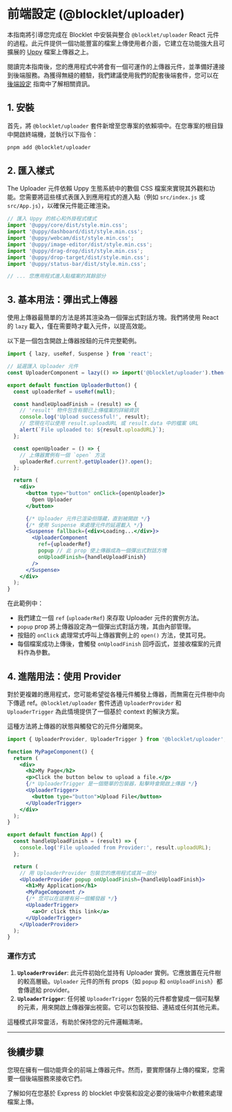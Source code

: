 # 前端設定 (@blocklet/uploader)

本指南將引導您完成在 Blocklet 中安裝與整合 `@blocklet/uploader` React 元件的過程。此元件提供一個功能豐富的檔案上傳使用者介面，它建立在功能強大且可擴展的 [Uppy](https://uppy.io/) 檔案上傳器之上。

閱讀完本指南後，您的應用程式中將會有一個可運作的上傳器元件，並準備好連接到後端服務。為獲得無縫的體驗，我們建議使用我們的配套後端套件，您可以在 [後端設定](./getting-started-backend-setup.md) 指南中了解相關資訊。

## 1. 安裝

首先，將 `@blocklet/uploader` 套件新增至您專案的依賴項中。在您專案的根目錄中開啟終端機，並執行以下指令：

```bash pnpm icon=logos:pnpm
pnpm add @blocklet/uploader
```

## 2. 匯入樣式

The Uploader 元件依賴 Uppy 生態系統中的數個 CSS 檔案來實現其外觀和功能。您需要將這些樣式表匯入到應用程式的進入點（例如 `src/index.js` 或 `src/App.js`），以確保元件能正確渲染。

```javascript App Entry Point (e.g., src/App.js) icon=logos:javascript
// 匯入 Uppy 的核心和外掛程式樣式
import '@uppy/core/dist/style.min.css';
import '@uppy/dashboard/dist/style.min.css';
import '@uppy/webcam/dist/style.min.css';
import '@uppy/image-editor/dist/style.min.css';
import '@uppy/drag-drop/dist/style.min.css';
import '@uppy/drop-target/dist/style.min.css';
import '@uppy/status-bar/dist/style.min.css';

// ... 您應用程式進入點檔案的其餘部分
```

## 3. 基本用法：彈出式上傳器

使用上傳器最簡單的方法是將其渲染為一個彈出式對話方塊。我們將使用 React 的 `lazy` 載入，僅在需要時才載入元件，以提高效能。

以下是一個包含開啟上傳器按鈕的元件完整範例。

```jsx UploaderButton.js icon=logos:react
import { lazy, useRef, Suspense } from 'react';

// 延遲匯入 Uploader 元件
const UploaderComponent = lazy(() => import('@blocklet/uploader').then((res) => ({ default: res.Uploader })));

export default function UploaderButton() {
  const uploaderRef = useRef(null);

  const handleUploadFinish = (result) => {
    // 'result' 物件包含有關已上傳檔案的詳細資訊
    console.log('Upload successful!', result);
    // 您現在可以使用 result.uploadURL 或 result.data 中的檔案 URL
    alert(`File uploaded to: ${result.uploadURL}`);
  };

  const openUploader = () => {
    // 上傳器實例有一個 `open` 方法
    uploaderRef.current?.getUploader()?.open();
  };

  return (
    <div>
      <button type="button" onClick={openUploader}>
        Open Uploader
      </button>

      {/* Uploader 元件已渲染但隱藏，直到被開啟 */}
      {/* 使用 Suspense 來處理元件的延遲載入 */}
      <Suspense fallback={<div>Loading...</div>}>
        <UploaderComponent
          ref={uploaderRef}
          popup // 此 prop 使上傳器成為一個彈出式對話方塊
          onUploadFinish={handleUploadFinish}
        />
      </Suspense>
    </div>
  );
}
```

在此範例中：
- 我們建立一個 `ref` (`uploaderRef`) 來存取 Uploader 元件的實例方法。
- `popup` prop 將上傳器設定為一個彈出式對話方塊，其由內部管理。
- 按鈕的 `onClick` 處理常式呼叫上傳器實例上的 `open()` 方法，使其可見。
- 每個檔案成功上傳後，會觸發 `onUploadFinish` 回呼函式，並接收檔案的元資料作為參數。

## 4. 進階用法：使用 Provider

對於更複雜的應用程式，您可能希望從各種元件觸發上傳器，而無需在元件樹中向下傳遞 ref。`@blocklet/uploader` 套件透過 `UploaderProvider` 和 `UploaderTrigger` 為此情境提供了一個基於 context 的解決方案。

這種方法將上傳器的狀態與觸發它的元件分離開來。

```jsx App.js icon=logos:react
import { UploaderProvider, UploaderTrigger } from '@blocklet/uploader';

function MyPageComponent() {
  return (
    <div>
      <h2>My Page</h2>
      <p>Click the button below to upload a file.</p>
      {/* UploaderTrigger 是一個簡單的包裝器，點擊時會開啟上傳器 */}
      <UploaderTrigger>
        <button type="button">Upload File</button>
      </UploaderTrigger>
    </div>
  );
}

export default function App() {
  const handleUploadFinish = (result) => {
    console.log('File uploaded from Provider:', result.uploadURL);
  };

  return (
    // 用 UploaderProvider 包裝您的應用程式或其一部分
    <UploaderProvider popup onUploadFinish={handleUploadFinish}>
      <h1>My Application</h1>
      <MyPageComponent />
      {/* 您可以在這裡有另一個觸發器 */}
      <UploaderTrigger>
        <a>Or click this link</a>
      </UploaderTrigger>
    </UploaderProvider>
  );
}

```

### 運作方式

1.  **`UploaderProvider`**: 此元件初始化並持有 Uploader 實例。它應放置在元件樹的較高層級。`Uploader` 元件的所有 props（如 `popup` 和 `onUploadFinish`）都會傳遞給 provider。
2.  **`UploaderTrigger`**: 任何被 `UploaderTrigger` 包裝的元件都會變成一個可點擊的元素，用來開啟上傳器彈出視窗。它可以包裝按鈕、連結或任何其他元素。

這種模式非常靈活，有助於保持您的元件邏輯清晰。

---

## 後續步驟

您現在擁有一個功能齊全的前端上傳器元件。然而，要實際儲存上傳的檔案，您需要一個後端服務來接收它們。

<x-card data-title="後端設定 (@blocklet/uploader-server)" data-icon="lucide:server" data-href="/getting-started/backend-setup" data-cta="Continue">
  了解如何在您基於 Express 的 blocklet 中安裝和設定必要的後端中介軟體來處理檔案上傳。
</x-card>